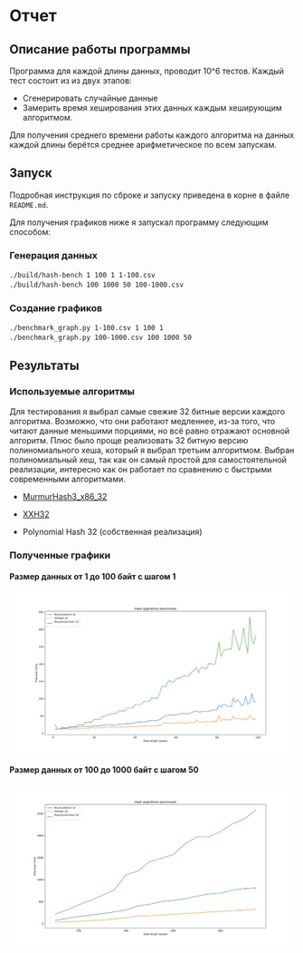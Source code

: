 # Отчет

## Описание работы программы

Программа для каждой длины данных, проводит 10^6 тестов. Каждый тест состоит из из двух этапов:

- Сгенерировать случайные данные
- Замерить время хеширования этих данных каждым хеширующим алгоритмом.

Для получения среднего времени работы каждого алгоритма на данных каждой длины берётся среднее арифметическое по всем
запускам.

## Запуск

Подробная инструкция по сброке и запуску приведена в корне в файле `README.md`.

Для получения графиков ниже я запускал программу следующим способом:

### Генерация данных
```bash
./build/hash-bench 1 100 1 1-100.csv
./build/hash-bench 100 1000 50 100-1000.csv
```

### Создание графиков
```bash
./benchmark_graph.py 1-100.csv 1 100 1
./benchmark_graph.py 100-1000.csv 100 1000 50
```

## Результаты

### Используемые алгоритмы

Для тестирования я выбрал самые свежие 32 битные версии каждого
алгоритма. Возможно, что они работают медленнее,
из-за того, что читают данные меньшими порциями,
но всё равно отражают основной алгоритм. Плюс
было проще реализовать 32 битную версию полиномиального
хеша, который я выбрал третьим алгоритмом.
Выбран полиномиальный хеш, так как он самый простой
для самостоятельной реализации, интересно как он работает
по сравнению с быстрыми современными алгоритмами.

- [MurmurHash3_x86_32](https://github.com/aappleby/smhasher)

- [XXH32](https://github.com/Cyan4973/xxHash)

- Polynomial Hash 32 (собственная реализация)

### Полученные графики

#### Размер данных от 1 до 100 байт с шагом 1

![1-100](1-100.csv-graph.svg)

#### Размер данных от 100 до 1000 байт с шагом 50

![1-100](100-1000.csv-graph.svg)
